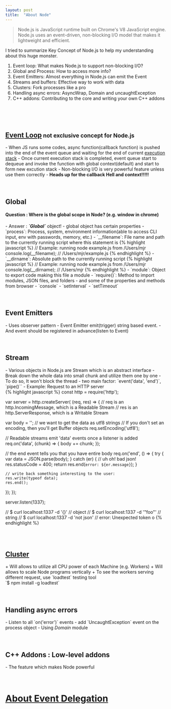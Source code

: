 ```yaml
---
layout: post
title:  "About Node"
---
```


> Node.js is JavaScript runtime built on Chrome's V8 JavaScript engine. Node.js uses an event-driven, non-blocking I/O model that makes it lightweight and efficient.

I tried to summarize Key Concept of Node.js to help my understanding about this huge monster.

1. Event loop: What makes Node.js to support non-blocking I/O?
2. Global and Process: How to access more info?
3. Event Emitters: Almost everything in Node.js can emit the Event
4. Streams and buffers: Effective way to work with data
5. Clusters: Fork processes like a pro
6. Handling async errors: AsyncWrap, Domain and uncaughtException
7. C++ addons: Contributing to the core and writing your own C++ addons
<!--excerpt_separator-->
<br>
<br>
<br>
<h2><a href="https://youtu.be/8aGhZQkoFbQ" target="_blank">Event Loop</a><small>  not exclusive concept for Node.js</small></h2>
 - When JS runs some codes, async function(callback function) is pushed into the end of the event queue and waiting for the end of current <a href="http://davidshariff.com/blog/what-is-the-execution-context-in-javascript/" target="_blank">execution stack</a>
 - Once current execution stack is completed, event queue start to dequeue and invoke the function with global context(default) and start to form new excution stack
 - Non-blocking I/O is very powerful feature unless use them correctly
 - <strong>Heads up for the callback Hell and context!!!!!</strong>
<br>
<br>
<br>
<h2>Global</h2>
<h4>Question : Where is the global scope in Node? (e.g. window in chrome)</h4>
 - Answer : <strong><em>`Global`</em></strong> object!
 - global object has certain properties
   - `process`: Process, system, environment information(able to access CLI input, env with passwords, memory, etc.)
   - `__filename`: File name and path to the currently running script where this statement is
    {% highlight javascript %}
    // Example: running node example.js from /Users/mjr
    console.log(__filename);
    // /Users/mjr/example.js
    {% endhighlight %}
   - `__dirname`: Absolute path to the currently running script
    {% highlight javascript %}
    // Example: running node example.js from /Users/mjr
    console.log(__dirname);
    // /Users/mjr
    {% endhighlight %}
   - `module`: Object to export code making this file a module
   - `require()`: Method to import modules, JSON files, and folders
 - and some of the properties and methods from browser
   - `console`
   - `setInterval`
   - `setTimeout`
<br>
<br>
<br>
<h2>Event Emitters</h2>
 - Uses observer pattern
 - Event Emitter emit(trigger) string based event.
 - And event should be registered in advance(listen to Event)
<br>
<br>
<br> 
<h2>Stream</h2>
 - Various objects in Node.js are Stream which is an abstract interface
 - Break down the whole data into small chunk and utilize them one by one
 - To do so, It won't block the thread
 - two main factor: `event('data', 'end')`, `pipe()``
 - Example: Request to an HTTP server
<br>
{% highlight javascript %}
const http = require('http');

var server = http.createServer( (req, res) => {
  // req is an http.IncomingMessage, which is a Readable Stream
  // res is an http.ServerResponse, which is a Writable Stream

  var body = '';
  // we want to get the data as utf8 strings
  // If you don't set an encoding, then you'll get Buffer objects
  req.setEncoding('utf8');

  // Readable streams emit 'data' events once a listener is added
  req.on('data', (chunk) => {
    body += chunk;
  });

  // the end event tells you that you have entire body
  req.on('end', () => {
    try {
      var data = JSON.parse(body);
    } catch (er) {
      // uh oh!  bad json!
      res.statusCode = 400;
      return res.end(`error: ${er.message}`);
    }

    // write back something interesting to the user:
    res.write(typeof data);
    res.end();
  });
});

server.listen(1337);

// $ curl localhost:1337 -d '{}'
// object
// $ curl localhost:1337 -d '"foo"'
// string
// $ curl localhost:1337 -d 'not json'
// error: Unexpected token o
{% endhighlight %}
  

<br>
<br>
<h2><a href="http://echo304.github.io/2016/05/17/Cluster.html" target="_blank">Cluster</a></h2>
 + Will allows to utilize all CPU power of each Machine (e.g. Workers)
 + Will allows to scale Node programs vertically
 + To see the workers serving different request, use `loadtest` testing tool <br />
 `$ npm install -g loadtest`
<br>
<br>
<br>
<h2>Handling async errors</h2>
 - Listen to all `on('error')` events
 - add `UncaughtException` event on the process object
 - Using <em>Domain</em> module
<br>
<br>
<br>
<h2>C++ Addons : Low-level addons</h2>
 - The feature which makes Node powerful
<br>
<br>
<br>
<h1><a href="https://davidwalsh.name/event-delegate">About Event Delegation</a></h1>
